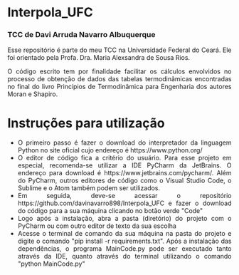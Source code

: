 <h1>Interpola_UFC</h1>
<h3>TCC de Davi Arruda Navarro Albuquerque</h3>

<p style="text-align:justify">Esse repositório é parte do meu TCC na Universidade Federal do Ceará. Ele foi orientado 
pela Profa. Dra. Maria Alexsandra de Sousa Rios.</p>
<p style="text-align:justify">O código escrito tem por finalidade facilitar os cálculos envolvidos no processo de obtenção 
de dados das tabelas termodinâmicas encontradas no final do livro 
Princípios de Termodinâmica para Engenharia dos autores 
Moran e Shapiro.</p>


<h1>Instruções para utilização</h1>

<ul style="text-align:justify">
    <li>O primeiro passo é fazer o download do interpretador da linguagem Python no 
    site oficial cujo endereço é https://www.python.org/</li>
    <li>O editor de código fica a critério do usuário. Para esse
    projeto em especial, recomenda-se utilizar a IDE PyCharm da JetBrains.
    O endereço para download é https://www.jetbrains.com/pycharm/. Além do PyCharm, outros editores de código como o Visual Studio Code, 
    o Sublime e o Atom também podem ser utilizados.</li>
    <li>Em seguida, deve-se acessar o repositório https://github.com/davinavarro898/Interpola_UFC
    e fazer o download do código para a sua máquina clicando no botão verde "Code"</li>
    <li>Logo após a instalação, abra a pasta (diretório) do projeto com o PyCharm ou com outro 
    editor de texto da sua escolha</li>
    <li>Acesse o terminal de comando da sua máquina na pasta do projeto
    e digite o comando "pip install -r requirements.txt". Após a instalação
    das dependências, o programa MainCode.py pode ser executado tanto através
    da IDE, quanto através do terminal utilizando o comando "python MainCode.py"</li>
</ul>
